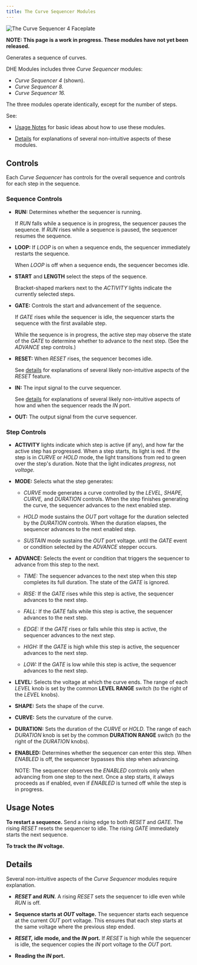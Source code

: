 ```yaml
---
title: The Curve Sequencer Modules
---
```

<img class="faceplate" src="curve-sequencer.svg" alt="The Curve Sequencer 4 Faceplate" />

**NOTE: This page is a work in progress. These modules have not yet been released.**

Generates a sequence of curves.

DHE Modules includes three _Curve Sequencer_ modules:
- _Curve Sequencer 4_ (shown).
- _Curve Sequencer 8._
- _Curve Sequencer 16._

The three modules operate identically, except for the number of steps.

See:
- [Usage Notes](#usage-notes)
    for basic ideas about how to use these modules.
    
- [Details](#details)
    for explanations of several non-intuitive aspects of these modules.

## Controls

Each _Curve Sequencer_ has controls for the overall sequence
and controls for each step in the sequence. 

### Sequence Controls
- **RUN:**
    Determines whether the sequencer is running.

    If _RUN_ falls
    while a sequence is in progress,
    the sequencer pauses the sequence.
    If _RUN_ rises while a sequence is paused,
    the sequencer resumes the sequence.

- **LOOP:**
    If _LOOP_ is on when a sequence ends,
    the sequencer immediately restarts the sequence.
   
    When _LOOP_ is off when a sequence ends,
    the sequencer becomes idle.

- **START** and **LENGTH**
    select the steps of the sequence.
    
    Bracket-shaped markers next to the _ACTIVITY_ lights
    indicate the currently selected steps.   

- **GATE:**
    Controls the start and advancement of the sequence.
    
    If _GATE_ rises
    while the sequencer is idle,
    the sequencer starts the sequence
    with the first available step.
    
    While the sequence is in progress,
    the active step may observe the state of the _GATE_
    to determine whether to advance
    to the next step.
    (See the _ADVANCE_ step controls.)
    
- **RESET:**
    When _RESET_ rises, the sequencer becomes idle.

    See [details](#details)
    for explanations of several likely non-intuitive aspects of the _RESET_ feature.

- **IN:**
    The input signal to the curve sequencer.

    See [details](#details)
    for explanations of several likely non-intuitive aspects
    of how and when the sequencer reads the _IN_ port.

- **OUT:**
    The output signal from the curve sequencer.

### Step Controls

- **ACTIVITY** lights
    indicate which step is active (if any),
    and how far the active step has progressed.
    When a step starts, its light is red.
    If the step is in _CURVE_ or _HOLD_ mode,
    the light transitions from red to green
    over the step's duration.
    Note that the light indicates *progress,*
    not *voltage.*

- **MODE:**
    Selects what the step generates:

    - _CURVE_ mode
        generates a curve
        controlled by the _LEVEL,_ _SHAPE,_ _CURVE,_ and _DURATION_ controls.
        When the step finishes generating the curve,
        the sequencer advances to the next enabled step.

    - _HOLD_ mode
        sustains the _OUT_ port voltage
        for the duration selected by the _DURATION_ controls.
        When the duration elapses, 
        the sequencer advances to the next enabled step.

    - _SUSTAIN_ mode sustains the _OUT_ port voltage.
        until the _GATE_ event or condition
        selected by the _ADVANCE_ stepper occurs.

- **ADVANCE:**
    Selects the event or condition
    that triggers the sequencer
    to advance from this step to the next.

    - _TIME:_
        The sequencer advances to the next step
        when this step completes its full duration.
        The state of the _GATE_ is ignored.

    - _RISE:_
        If the _GATE_ rises
        while this step is active,
        the sequencer advances to the next step.

    - _FALL:_
        If the _GATE_ falls
        while this step is active,
        the sequencer advances to the next step.

    - _EDGE:_
        If the _GATE_ rises or falls
        while this step is active,
        the sequencer advances to the next step.

    - _HIGH:_
        If the _GATE_ is high
        while this step is active,
        the sequencer advances to the next step.

    - _LOW:_
        If the _GATE_ is low
        while this step is active,
        the sequencer advances to the next step.

- **LEVEL:**
    Selects the voltage at which the curve ends.
    The range of each _LEVEL_ knob
    is set by the common **LEVEL RANGE** switch
    (to the right of the _LEVEL_ knobs).
    
- **SHAPE:**
    Sets the shape of the curve.

- **CURVE:**
    Sets the curvature of the curve.
    
- **DURATION:**
    Sets the duration of the _CURVE_ or _HOLD_.
    The range of each _DURATION_ knob
    is set by the common **DURATION RANGE** switch
    (to the right of the _DURATION_ knobs).
    
- **ENABLED:**
    Determines whether the sequencer can enter this step.
    When _ENABLED_ is off,
    the sequencer bypasses this step when advancing.

    NOTE:
    The sequencer observes the _ENABLED_ controls
    only when advancing from one step to the next.
    Once a step starts,
    it always proceeds as if enabled,
    even if _ENABLED_ is turned off while the step is in progress.

## Usage Notes

**To restart a sequence.**
Send a rising edge to both _RESET_ and _GATE._
The rising _RESET_ resets the sequencer to idle.
The rising _GATE_ immediately starts the next sequence.

**To track the _IN_ voltage.**




## Details

Several non-intuitive aspects of the _Curve Sequencer_ modules
require explanation.

- **_RESET_ and _RUN._**
    A rising _RESET_
    sets the sequencer to idle
    even while _RUN_ is off.

- **Sequence starts at _OUT_ voltage.**
    The sequencer starts each sequence
    at the current _OUT_ port voltage.
    This ensures that each step starts
    at the same voltage where the previous step ended.

- **_RESET,_ idle mode, and the _IN_ port.**
    If _RESET_ is high while the sequencer is idle,
    the sequencer copies the _IN_ port voltage
    to the _OUT_ port.

- **Reading the _IN_ port.**
